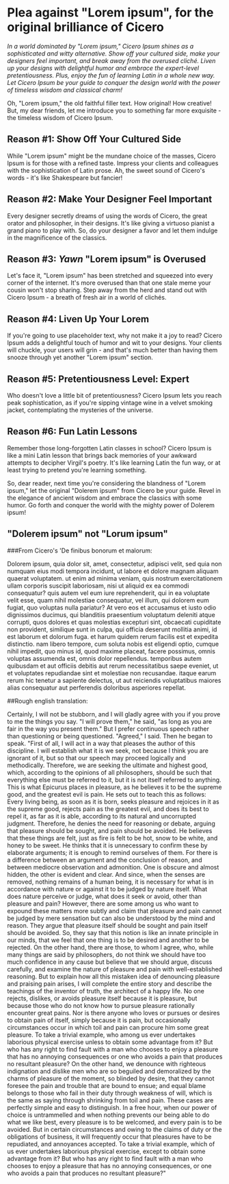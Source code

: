   # Plea against "Lorem ipsum", for the original brilliance of Cicero  

*In a world dominated by "Lorem ipsum," Cicero Ipsum shines as a sophisticated and witty alternative. Show off your cultured side, make your designers feel important, and break away from the overused cliché. Liven up your designs with delightful humor and embrace the expert-level pretentiousness. Plus, enjoy the fun of learning Latin in a whole new way. Let Cicero Ipsum be your guide to conquer the design world with the power of timeless wisdom and classical charm!*


Oh, "Lorem ipsum," the old faithful filler text. How original! How creative! But, my dear friends, let me introduce you to something far more exquisite - the timeless wisdom of Cicero Ipsum.

## Reason #1: Show Off Your Cultured Side

While "Lorem ipsum" might be the mundane choice of the masses, Cicero Ipsum is for those with a refined taste. Impress your clients and colleagues with the sophistication of Latin prose. Ah, the sweet sound of Cicero's words - it's like Shakespeare but fancier!

## Reason #2: Make Your Designer Feel Important

Every designer secretly dreams of using the words of Cicero, the great orator and philosopher, in their designs. It's like giving a virtuoso pianist a grand piano to play with. So, do your designer a favor and let them indulge in the magnificence of the classics.

## Reason #3: *Yawn* "Lorem ipsum" is Overused

Let's face it, "Lorem ipsum" has been stretched and squeezed into every corner of the internet. It's more overused than that one stale meme your cousin won't stop sharing. Step away from the herd and stand out with Cicero Ipsum - a breath of fresh air in a world of clichés.

## Reason #4: Liven Up Your Lorem

If you're going to use placeholder text, why not make it a joy to read? Cicero Ipsum adds a delightful touch of humor and wit to your designs. Your clients will chuckle, your users will grin - and that's much better than having them snooze through yet another "Lorem ipsum" section.

## Reason #5: Pretentiousness Level: Expert

Who doesn't love a little bit of pretentiousness? Cicero Ipsum lets you reach peak sophistication, as if you're sipping vintage wine in a velvet smoking jacket, contemplating the mysteries of the universe.

## Reason #6: Fun Latin Lessons

Remember those long-forgotten Latin classes in school? Cicero Ipsum is like a mini Latin lesson that brings back memories of your awkward attempts to decipher Virgil's poetry. It's like learning Latin the fun way, or at least trying to pretend you're learning something.

So, dear reader, next time you're considering the blandness of "Lorem ipsum," let the original "Dolerem ipsum" from Cicero be your guide. Revel in the elegance of ancient wisdom and embrace the classics with some humor. Go forth and conquer the world with the mighty power of Dolerem ipsum!



## "Dolerem ipsum" not "Lorum ipsum" 
###From Cicero's 'De finibus bonorum et malorum:  

Dolorem ipsum, quia dolor sit, amet, consectetur, adipisci velit, sed quia non numquam eius modi tempora incidunt, ut labore et dolore magnam aliquam quaerat voluptatem. ut enim ad minima veniam, quis nostrum exercitationem ullam corporis suscipit laboriosam, nisi ut aliquid ex ea commodi consequatur? quis autem vel eum iure reprehenderit, qui in ea voluptate velit esse, quam nihil molestiae consequatur, vel illum, qui dolorem eum fugiat, quo voluptas nulla pariatur? At vero eos et accusamus et iusto odio dignissimos ducimus, qui blanditiis praesentium voluptatum deleniti atque corrupti, quos dolores et quas molestias excepturi sint, obcaecati cupiditate non provident, similique sunt in culpa, qui officia deserunt mollitia animi, id est laborum et dolorum fuga. et harum quidem rerum facilis est et expedita distinctio. nam libero tempore, cum soluta nobis est eligendi optio, cumque nihil impedit, quo minus id, quod maxime placeat, facere possimus, omnis voluptas assumenda est, omnis dolor repellendus. temporibus autem quibusdam et aut officiis debitis aut rerum necessitatibus saepe eveniet, ut et voluptates repudiandae sint et molestiae non recusandae. itaque earum rerum hic tenetur a sapiente delectus, ut aut reiciendis voluptatibus maiores alias consequatur aut perferendis doloribus asperiores repellat. 

##Rough english translation:

Certainly, I will not be stubborn, and I will gladly agree with you if you prove to me the things you say. "I will prove them," he said, "as long as you are fair in the way you present them." But I prefer continuous speech rather than questioning or being questioned. "Agreed," I said. Then he began to speak.
"First of all, I will act in a way that pleases the author of this discipline. I will establish what it is we seek, not because I think you are ignorant of it, but so that our speech may proceed logically and methodically. Therefore, we are seeking the ultimate and highest good, which, according to the opinions of all philosophers, should be such that everything else must be referred to it, but it is not itself referred to anything. This is what Epicurus places in pleasure, as he believes it to be the supreme good, and the greatest evil is pain. He sets out to teach this as follows:
Every living being, as soon as it is born, seeks pleasure and rejoices in it as the supreme good, rejects pain as the greatest evil, and does its best to repel it, as far as it is able, according to its natural and uncorrupted judgment. Therefore, he denies the need for reasoning or debate, arguing that pleasure should be sought, and pain should be avoided. He believes that these things are felt, just as fire is felt to be hot, snow to be white, and honey to be sweet. He thinks that it is unnecessary to confirm these by elaborate arguments; it is enough to remind ourselves of them. For there is a difference between an argument and the conclusion of reason, and between mediocre observation and admonition. One is obscure and almost hidden, the other is evident and clear. And since, when the senses are removed, nothing remains of a human being, it is necessary for what is in accordance with nature or against it to be judged by nature itself. What does nature perceive or judge, what does it seek or avoid, other than pleasure and pain?
However, there are some among us who want to expound these matters more subtly and claim that pleasure and pain cannot be judged by mere sensation but can also be understood by the mind and reason. They argue that pleasure itself should be sought and pain itself should be avoided. So, they say that this notion is like an innate principle in our minds, that we feel that one thing is to be desired and another to be rejected. On the other hand, there are those, to whom I agree, who, while many things are said by philosophers, do not think we should have too much confidence in any cause but believe that we should argue, discuss carefully, and examine the nature of pleasure and pain with well-established reasoning.
But to explain how all this mistaken idea of denouncing pleasure and praising pain arises, I will complete the entire story and describe the teachings of the inventor of truth, the architect of a happy life. No one rejects, dislikes, or avoids pleasure itself because it is pleasure, but because those who do not know how to pursue pleasure rationally encounter great pains. Nor is there anyone who loves or pursues or desires to obtain pain of itself, simply because it is pain, but occasionally circumstances occur in which toil and pain can procure him some great pleasure. To take a trivial example, who among us ever undertakes laborious physical exercise unless to obtain some advantage from it? But who has any right to find fault with a man who chooses to enjoy a pleasure that has no annoying consequences or one who avoids a pain that produces no resultant pleasure?
On the other hand, we denounce with righteous indignation and dislike men who are so beguiled and demoralized by the charms of pleasure of the moment, so blinded by desire, that they cannot foresee the pain and trouble that are bound to ensue; and equal blame belongs to those who fail in their duty through weakness of will, which is the same as saying through shrinking from toil and pain. These cases are perfectly simple and easy to distinguish. In a free hour, when our power of choice is untrammelled and when nothing prevents our being able to do what we like best, every pleasure is to be welcomed, and every pain is to be avoided. But in certain circumstances and owing to the claims of duty or the obligations of business, it will frequently occur that pleasures have to be repudiated, and annoyances accepted. To take a trivial example, which of us ever undertakes laborious physical exercise, except to obtain some advantage from it? But who has any right to find fault with a man who chooses to enjoy a pleasure that has no annoying consequences, or one who avoids a pain that produces no resultant pleasure?"
 
